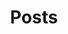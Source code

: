 ---
title: "Posts"
layout: "archives"
menu: "main"
weight: 5
url: "/archives/"
summary: archives
---